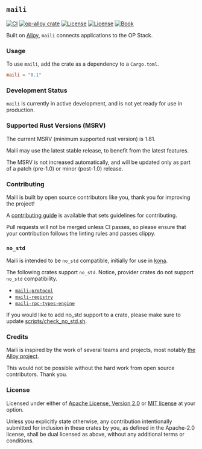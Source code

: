 ## `maili`

<a href="https://github.com/op-rs/maili/actions/workflows/ci.yml"><img src="https://github.com/op-rs/maili/actions/workflows/ci.yml/badge.svg?label=ci" alt="CI"></a>
<a href="https://crates.io/crates/maili"><img src="https://img.shields.io/crates/v/maili.svg" alt="op-alloy crate"></a>
<a href="https://github.com/op-rs/maili/blob/main/LICENSE-APACHE"><img src="https://img.shields.io/badge/License-APACHE-d1d1f6.svg?label=license&labelColor=2a2f35" alt="License"></a>
<a href="https://github.com/op-rs/maili/blob/main/LICENSE-MIT"><img src="https://img.shields.io/badge/License-MIT-d1d1f6.svg?label=license&labelColor=2a2f35" alt="License"></a>
<a href="https://op-rs.github.io/maili"><img src="https://img.shields.io/badge/Book-854a15?logo=mdBook&labelColor=2a2f35" alt="Book"></a>


Built on [Alloy][alloy], `maili` connects applications to the OP Stack.


### Usage

To use `maili`, add the crate as a dependency to a `Cargo.toml`.

```toml
maili = "0.1"
```

### Development Status

`maili` is currently in active development, and is not yet ready for use in production.


### Supported Rust Versions (MSRV)

The current MSRV (minimum supported rust version) is 1.81.

Maili may use the latest stable release, to benefit from the latest features.

The MSRV is not increased automatically, and will be updated
only as part of a patch (pre-1.0) or minor (post-1.0) release.


### Contributing

Maili is built by open source contributors like you, thank you for improving the project!

A [contributing guide][contributing] is available that sets guidelines for contributing.

Pull requests will not be merged unless CI passes, so please ensure that your contribution follows the
linting rules and passes clippy.


### `no_std`

Maili is intended to be `no_std` compatible, initially for use in [kona][kona].

The following crates support `no_std`.
Notice, provider crates do not support `no_std` compatibility.

- [`maili-protocol`][maili-protocol]
- [`maili-registry`][maili-registry]
- [`maili-rpc-types-engine`][maili-rpc-types-engine]

If you would like to add no_std support to a crate,
please make sure to update [scripts/check_no_std.sh][check-no-std].


### Credits

Maili is inspired by the work of several teams and projects, most notably [the Alloy project][alloy].

This would not be possible without the hard work from open source contributors. Thank you.


### License

Licensed under either of <a href="LICENSE-APACHE">Apache License, Version
2.0</a> or <a href="LICENSE-MIT">MIT license</a> at your option.

Unless you explicitly state otherwise, any contribution intentionally submitted
for inclusion in these crates by you, as defined in the Apache-2.0 license,
shall be dual licensed as above, without any additional terms or conditions.


<!-- Hyperlinks -->

[check-no-std]: https://github.com/op-rs/maili/blob/main/scripts/check_no_std.sh

[kona]: https://github.com/op-rs/kona
[alloy]: https://github.com/alloy-rs/alloy
[contributing]: https://op-rs.github.io/maili

[maili-protocol]: https://crates.io/crates/maili-protocol
[maili-registry]: https://crates.io/crates/maili-registry
[maili-rpc-types-engine]: https://crates.io/crates/maili-rpc-types-engine
